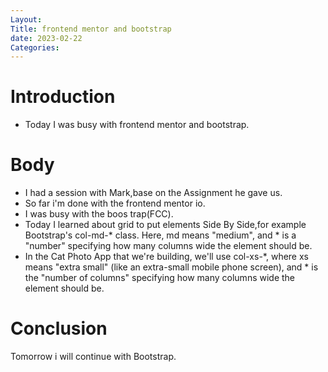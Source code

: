 ```yaml
---
Layout:
Title: frontend mentor and bootstrap
date: 2023-02-22
Categories:
---
```


# Introduction
- Today I was busy with frontend mentor and bootstrap.

 # Body
- I had a session with Mark,base on the Assignment he gave us.
- So far i'm done with the frontend mentor io.
- I was busy with the boos trap(FCC).
- Today I learned about grid to put elements Side By Side,for example Bootstrap's col-md-* class. Here, md means "medium", and * is a "number" specifying how many columns wide the element should be.
- In the Cat Photo App that we're building, we'll use col-xs-*, where xs means "extra small" (like an extra-small mobile phone screen), and * is the "number of columns" specifying how many columns wide the element should be.

# Conclusion
Tomorrow i will continue with Bootstrap.